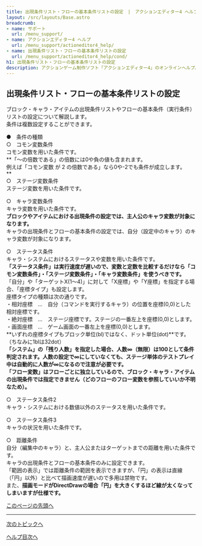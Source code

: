 ```yaml
---
title: 出現条件リスト・フローの基本条件リストの設定　|　アクションエディター4 ヘルプ　|　サポート　｜　おもしろゲーム神殿
layout: /src/layouts/Base.astro
breadcrumb:
- name: サポート
  url: /menu_support/
- name: アクションエディター4 ヘルプ
  url: /menu_support/actioneditor4_help/
- name: 出現条件リスト・フローの基本条件リストの設定
  url: /menu_support/actioneditor4_help/cond/
h1: 出現条件リスト・フローの基本条件リストの設定
description: アクションゲーム制作ソフト「アクションエディター4」のオンラインヘルプ。「出現条件リスト・フローの基本条件リストの設定」は「おもしろゲーム神殿」内のページです
---
```


<a name="TOP"></a>

## 出現条件リスト・フローの基本条件リストの設定

ブロック・キャラ・アイテムの出現条件リストやフローの基本条件（実行条件）リストの設定について解説します。  
条件は複数設定することができます。  
  
●　条件の種類  
○　コモン変数条件  
コモン変数を用いた条件です。  
**「～の倍数である」の倍数には0や負の値も含まれます。  
例えば「コモン変数 が 2 の倍数である」なら0や-2でも条件が成立します。  
**  
○　ステージ変数条件  
ステージ変数を用いた条件です。  
  
○　キャラ変数条件  
キャラ変数を用いた条件です。  
**ブロックやアイテムにおける出現条件の設定では、主人公のキャラ変数が対象になります。**  
キャラの出現条件とフローの基本条件の設定では、自分（設定中のキャラ）のキャラ変数が対象になります。  
  
○　ステータス条件  
キャラ・システムにおけるステータスや変数を用いた条件です。  
**「ステータス条件」は実行速度が遅いので、変数と定数を比較するだけなら「コモン変数条件」・「ステージ変数条件」・「キャラ変数条件」を使うべきです。**  
「自分」や「ターゲットX(1～4)」に対して「X座標」や「Y座標」を指定する場合、「座標タイプ」も設定します。  
座標タイプの種類は次の通りです。  
・相対座標　…　自分（コマンドを実行するキャラ）の位置を座標(0,0)とした相対座標です。  
・絶対座標　…　ステージ座標です。ステージの一番左上を座標(0,0)とします。  
・画面座標　…　ゲーム画面の一番左上を座標(0,0)とします。  
**いずれの座標タイプもブロック単位(bl)ではなく、ドット単位(dot)**です。（ちなみに1blは32dot）  
**「システム」の「残り人数」を指定した場合、人数∞（無限）は100として条件判定されます。人数の設定で∞にしていなくても、ステージ単体のテストプレイ中は自動的に人数が∞になるので注意が必要です。**  
**「フロー変数」はフローごとに独立しているので、ブロック・キャラ・アイテムの出現条件では指定できません（どのフローのフロー変数を参照していいか不明なため）。**  
  
○　ステータス条件2  
キャラ・システムにおける数値以外のステータスを用いた条件です。  
  
○　ステータス条件3  
キャラの状況を用いた条件です。  
  
○　距離条件  
自分（編集中のキャラ）と、主人公またはターゲットまでの距離を用いた条件です。  
キャラの出現条件とフローの基本条件のみに設定できます。  
「範囲の表示」では距離条件の範囲を表示できますが、「円」の表示は直線（「円」以外）と比べて描画速度が遅いので多用は禁物です。  
また、**描画モードがDirectDrawの場合「円」を大きくするほど線が太くなってしまいますが仕様です。**  

[このページの先頭へ](#TOP)

---

  

[次のトピックへ](../formation/)

[ヘルプ目次へ](..)